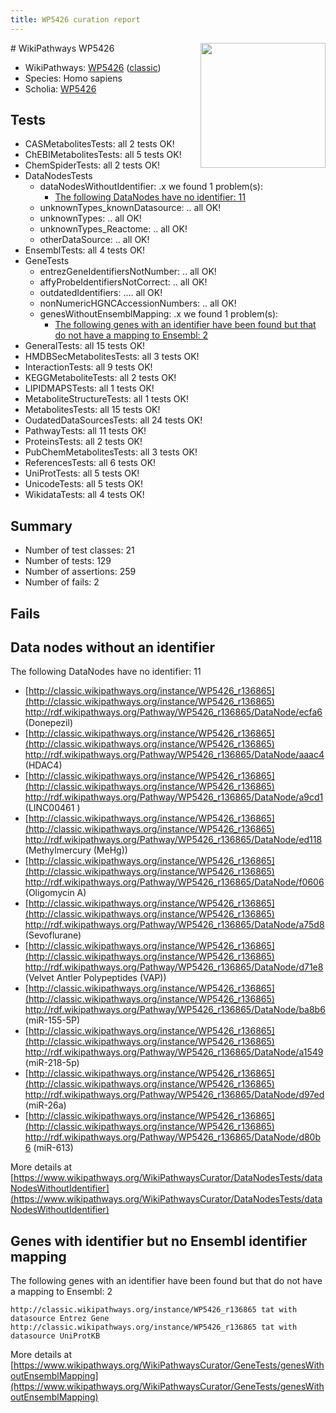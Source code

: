 ```yaml
---
title: WP5426 curation report
---
```


<img style="float: right; width: 200px" src="https://upload.wikimedia.org/wikipedia/commons/thumb/8/83/Wplogo_with_text_500.png/640px-Wplogo_with_text_500.png" />
# WikiPathways WP5426

* WikiPathways: [WP5426](https://wikipathways.org/pathways/WP5426) ([classic](https://classic.wikipathways.org/instance/WP5426))
* Species: Homo sapiens
* Scholia: [WP5426](https://scholia.toolforge.org/wikipathways/WP5426)
## Tests
* CASMetabolitesTests: all 2 tests OK!
* ChEBIMetabolitesTests: all 5 tests OK!
* ChemSpiderTests: all 2 tests OK!
* DataNodesTests
    * dataNodesWithoutIdentifier: .x we found 1 problem(s):
        * [The following DataNodes have no identifier: 11](#8792c491)
    * unknownTypes_knownDatasource: .. all OK!
    * unknownTypes: .. all OK!
    * unknownTypes_Reactome: .. all OK!
    * otherDataSource: .. all OK!
* EnsemblTests: all 4 tests OK!
* GeneTests
    * entrezGeneIdentifiersNotNumber: .. all OK!
    * affyProbeIdentifiersNotCorrect: .. all OK!
    * outdatedIdentifiers: .... all OK!
    * nonNumericHGNCAccessionNumbers: .. all OK!
    * genesWithoutEnsemblMapping: .x we found 1 problem(s):
        * [The following genes with an identifier have been found but that do not have a mapping to Ensembl: 2](#40286d84)
* GeneralTests: all 15 tests OK!
* HMDBSecMetabolitesTests: all 3 tests OK!
* InteractionTests: all 9 tests OK!
* KEGGMetaboliteTests: all 2 tests OK!
* LIPIDMAPSTests: all 1 tests OK!
* MetaboliteStructureTests: all 1 tests OK!
* MetabolitesTests: all 15 tests OK!
* OudatedDataSourcesTests: all 24 tests OK!
* PathwayTests: all 11 tests OK!
* ProteinsTests: all 2 tests OK!
* PubChemMetabolitesTests: all 3 tests OK!
* ReferencesTests: all 6 tests OK!
* UniProtTests: all 5 tests OK!
* UnicodeTests: all 5 tests OK!
* WikidataTests: all 4 tests OK!


## Summary

* Number of test classes: 21
* Number of tests: 129
* Number of assertions: 259
* Number of fails: 2

## Fails

<a name="8792c491" />

## Data nodes without an identifier

The following DataNodes have no identifier: 11

* [http://classic.wikipathways.org/instance/WP5426_r136865](http://classic.wikipathways.org/instance/WP5426_r136865) http://rdf.wikipathways.org/Pathway/WP5426_r136865/DataNode/ecfa6 (Donepezil)
* [http://classic.wikipathways.org/instance/WP5426_r136865](http://classic.wikipathways.org/instance/WP5426_r136865) http://rdf.wikipathways.org/Pathway/WP5426_r136865/DataNode/aaac4 (HDAC4)
* [http://classic.wikipathways.org/instance/WP5426_r136865](http://classic.wikipathways.org/instance/WP5426_r136865) http://rdf.wikipathways.org/Pathway/WP5426_r136865/DataNode/a9cd1 (LINC00461 )
* [http://classic.wikipathways.org/instance/WP5426_r136865](http://classic.wikipathways.org/instance/WP5426_r136865) http://rdf.wikipathways.org/Pathway/WP5426_r136865/DataNode/ed118 (Methylmercury (MeHg))
* [http://classic.wikipathways.org/instance/WP5426_r136865](http://classic.wikipathways.org/instance/WP5426_r136865) http://rdf.wikipathways.org/Pathway/WP5426_r136865/DataNode/f0606 (Oligomycin A)
* [http://classic.wikipathways.org/instance/WP5426_r136865](http://classic.wikipathways.org/instance/WP5426_r136865) http://rdf.wikipathways.org/Pathway/WP5426_r136865/DataNode/a75d8 (Sevoflurane)
* [http://classic.wikipathways.org/instance/WP5426_r136865](http://classic.wikipathways.org/instance/WP5426_r136865) http://rdf.wikipathways.org/Pathway/WP5426_r136865/DataNode/d71e8 (Velvet Antler Polypeptides (VAP))
* [http://classic.wikipathways.org/instance/WP5426_r136865](http://classic.wikipathways.org/instance/WP5426_r136865) http://rdf.wikipathways.org/Pathway/WP5426_r136865/DataNode/ba8b6 (miR-155-5P)
* [http://classic.wikipathways.org/instance/WP5426_r136865](http://classic.wikipathways.org/instance/WP5426_r136865) http://rdf.wikipathways.org/Pathway/WP5426_r136865/DataNode/a1549 (miR-218-5p)
* [http://classic.wikipathways.org/instance/WP5426_r136865](http://classic.wikipathways.org/instance/WP5426_r136865) http://rdf.wikipathways.org/Pathway/WP5426_r136865/DataNode/d97ed (miR-26a)
* [http://classic.wikipathways.org/instance/WP5426_r136865](http://classic.wikipathways.org/instance/WP5426_r136865) http://rdf.wikipathways.org/Pathway/WP5426_r136865/DataNode/d80b6 (miR-613)


More details at [https://www.wikipathways.org/WikiPathwaysCurator/DataNodesTests/dataNodesWithoutIdentifier](https://www.wikipathways.org/WikiPathwaysCurator/DataNodesTests/dataNodesWithoutIdentifier)

<a name="40286d84" />

## Genes with identifier but no Ensembl identifier mapping

The following genes with an identifier have been found but that do not have a mapping to Ensembl: 2
```
http://classic.wikipathways.org/instance/WP5426_r136865 tat with datasource Entrez Gene
http://classic.wikipathways.org/instance/WP5426_r136865 tat with datasource UniProtKB
```

More details at [https://www.wikipathways.org/WikiPathwaysCurator/GeneTests/genesWithoutEnsemblMapping](https://www.wikipathways.org/WikiPathwaysCurator/GeneTests/genesWithoutEnsemblMapping)

